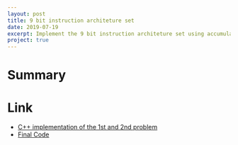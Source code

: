```yaml
---
layout: post
title: 9 bit instruction architeture set
date: 2019-07-19
excerpt: Implement the 9 bit instruction architeture set using accumulator method
project: true
---
```


# Summary 

# Link
- [C++ implementation of the 1st and 2nd problem](https://github.com/kinming92/divvy_assembler)
- [Final Code](https://github.com/kinming92/Divvy_FinalProject)